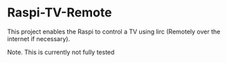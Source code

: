 # Raspi-TV-Remote
This project enables the Raspi to control a TV using lirc (Remotely over the internet if necessary).  

Note.  This is currently not fully tested

